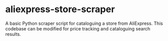 # aliexpress-store-scraper
A basic Python scraper script for cataloguing a store from AliExpress. This codebase can be modified for price tracking and cataloguing search results.
